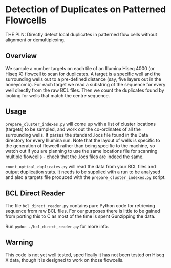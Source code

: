 Detection of Duplicates on Patterned Flowcells
==============================================

THE PLN: Directly detect local duplicates in patterned flow cells without alignment or demultiplexing.

Overview
--------

We sample a number targets on each tile of an Illumina Hiseq 4000 (or Hiseq X) flowcell to scan for duplicates.  A target is a specific well and the surrounding wells out to a pre-defined distance (say, five layers out in the honeycomb).  For each target we read a substring of the sequence for every well directly from the raw BCL files.  Then we count the duplicates found by looking for wells that match the centre sequence.

Usage
-----

```prepare_cluster_indexes.py``` will come up with a list of cluster locations (targets) to be sampled, and work out the co-ordinates of all the surrounding wells.  It parses the standard .locs file found in the Data directory for every Illumina run.  Note that the layout of wells is specific to the generation of flowcell rather than being specific to the machine, so watch out if you are planning to use the same locations file for scanning multiple flowcells - check that the .locs files are indeed the same.

```count_optical_duplicates.py``` will read the data from your BCL files and output duplication stats.  It needs to be supplied with a run to be analysed and also a targets file produced with the ```prepare_cluster_indexes.py``` script.

BCL Direct Reader
-----------------

The file ```bcl_direct_reader.py``` contains pure Python code for retrieving sequence from raw BCL files.  For our purposes there is little to be gained from porting this to C as most of the time is spent Gunzipping the data.

Run ```pydoc ./bcl_direct_reader.py``` for more info.

Warning
-------

This code is not yet well tested, specifically it has not been tested on Hiseq X data, though it is designed to work on those flowcells.
